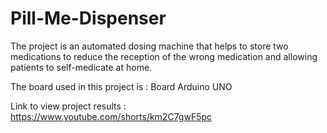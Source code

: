 # Pill-Me-Dispenser
The project is an automated dosing machine that helps to store two medications to reduce the reception of the wrong medication and allowing patients to self-medicate at home.

The board used in this project is : Board Arduino UNO

Link to view project results : https://www.youtube.com/shorts/km2C7gwF5pc
